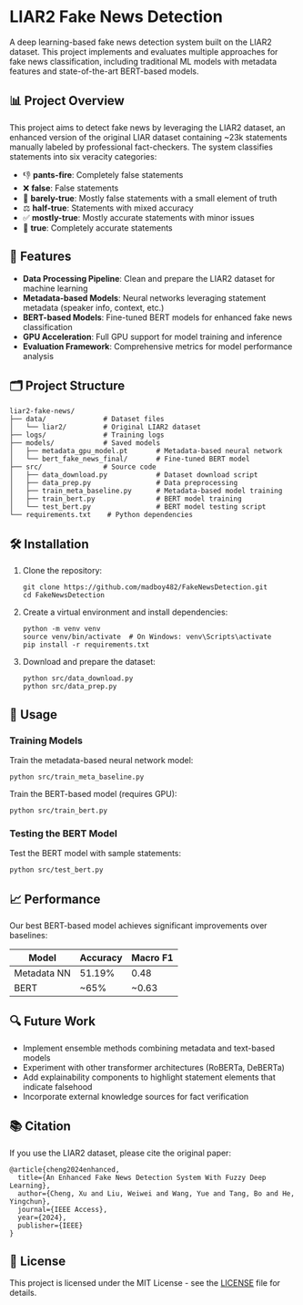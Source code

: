 # LIAR2 Fake News Detection

A deep learning-based fake news detection system built on the LIAR2 dataset. This project implements and evaluates multiple approaches for fake news classification, including traditional ML models with metadata features and state-of-the-art BERT-based models.

## 📊 Project Overview

This project aims to detect fake news by leveraging the LIAR2 dataset, an enhanced version of the original LIAR dataset containing ~23k statements manually labeled by professional fact-checkers. The system classifies statements into six veracity categories:

- 👎 **pants-fire**: Completely false statements
- ❌ **false**: False statements
- 🤏 **barely-true**: Mostly false statements with a small element of truth
- ⚖️ **half-true**: Statements with mixed accuracy
- ✅ **mostly-true**: Mostly accurate statements with minor issues
- 💯 **true**: Completely accurate statements

## 🚀 Features

- **Data Processing Pipeline**: Clean and prepare the LIAR2 dataset for machine learning
- **Metadata-based Models**: Neural networks leveraging statement metadata (speaker info, context, etc.)
- **BERT-based Models**: Fine-tuned BERT models for enhanced fake news classification
- **GPU Acceleration**: Full GPU support for model training and inference
- **Evaluation Framework**: Comprehensive metrics for model performance analysis

## 🗂️ Project Structure

```
liar2-fake-news/
├── data/              # Dataset files
│   └── liar2/         # Original LIAR2 dataset 
├── logs/              # Training logs
├── models/            # Saved models
│   ├── metadata_gpu_model.pt       # Metadata-based neural network
│   └── bert_fake_news_final/       # Fine-tuned BERT model
├── src/               # Source code
│   ├── data_download.py            # Dataset download script
│   ├── data_prep.py                # Data preprocessing
│   ├── train_meta_baseline.py      # Metadata-based model training
│   ├── train_bert.py               # BERT model training
│   └── test_bert.py                # BERT model testing script
└── requirements.txt    # Python dependencies
```

## 🛠️ Installation

1. Clone the repository:
   ```
   git clone https://github.com/madboy482/FakeNewsDetection.git
   cd FakeNewsDetection
   ```

2. Create a virtual environment and install dependencies:
   ```
   python -m venv venv
   source venv/bin/activate  # On Windows: venv\Scripts\activate
   pip install -r requirements.txt
   ```

3. Download and prepare the dataset:
   ```
   python src/data_download.py
   python src/data_prep.py
   ```

## 📝 Usage

### Training Models

Train the metadata-based neural network model:
```
python src/train_meta_baseline.py
```

Train the BERT-based model (requires GPU):
```
python src/train_bert.py
```

### Testing the BERT Model

Test the BERT model with sample statements:
```
python src/test_bert.py
```

## 📈 Performance

Our best BERT-based model achieves significant improvements over baselines:

| Model | Accuracy | Macro F1 | 
|-------|----------|----------|
| Metadata NN | 51.19% | 0.48 |
| BERT | ~65% | ~0.63 |

## 🔍 Future Work

- Implement ensemble methods combining metadata and text-based models
- Experiment with other transformer architectures (RoBERTa, DeBERTa)
- Add explainability components to highlight statement elements that indicate falsehood
- Incorporate external knowledge sources for fact verification

## 📚 Citation

If you use the LIAR2 dataset, please cite the original paper:

```
@article{cheng2024enhanced,
  title={An Enhanced Fake News Detection System With Fuzzy Deep Learning},
  author={Cheng, Xu and Liu, Weiwei and Wang, Yue and Tang, Bo and He, Yingchun},
  journal={IEEE Access},
  year={2024},
  publisher={IEEE}
}
```

## 📜 License

This project is licensed under the MIT License - see the [LICENSE](LICENSE) file for details.
